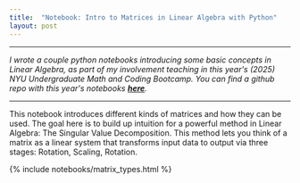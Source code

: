 ```yaml
---
title:  "Notebook: Intro to Matrices in Linear Algebra with Python"
layout: post
---
```


---
*I wrote a couple python notebooks introducing some basic concepts in Linear Algebra, as part of my involvement teaching in this year's (2025) NYU Undergraduate Math and Coding Bootcamp. You can find a github repo with this year's notebooks [**here**](https://github.com/rwoodry/UMCB_2025).*

--- 

This notebook introduces different kinds of matrices and how they can be used. The goal here is to build up intuition for a powerful method in Linear Algebra: The Singular Value Decomposition. This method lets you think of a matrix as a linear system that transforms input data to output via three stages: Rotation, Scaling, Rotation.

{% include notebooks/matrix_types.html %}